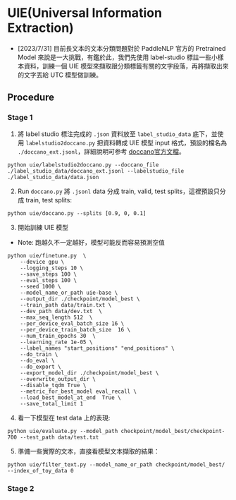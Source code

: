 # UIE(Universal Information Extraction)

- [2023/7/31] 目前長文本的文本分類問題對於 PaddleNLP 官方的 Pretrained Model 來說是一大挑戰，有鑑於此，我們先使用 label-studio 標註一些小樣本資料，訓練一個 UIE 模型來擷取跟分類標籤有關的文字段落，再將擷取出來的文字丟給 UTC 模型做訓練。

## Procedure

### Stage 1
1. 將 label studio 標注完成的 `.json` 資料放至 `label_studio_data` 底下，並使用 `labelstudio2doccano.py` 把資料轉成 UIE 模型 input 格式，預設的檔名為 `./doccano_ext.jsonl`，詳細說明可参考 [doccano官方文檔](https://github.com/doccano/doccano)。
```
python uie/labelstudio2doccano.py --doccano_file ./label_studio_data/doccano_ext.jsonl --labelstudio_file ./label_studio_data/data.json
```
2. Run `doccano.py` 將 `.jsonl` data 分成 train, valid, test splits，這裡預設只分成 train, test splits:
```
python uie/doccano.py --splits [0.9, 0, 0.1]
```
3. 開始訓練 UIE 模型
- Note: 跑越久不一定越好，模型可能反而容易預測空值
```
python uie/finetune.py  \
    --device gpu \
    --logging_steps 10 \
    --save_steps 100 \
    --eval_steps 100 \
    --seed 1000 \
    --model_name_or_path uie-base \
    --output_dir ./checkpoint/model_best \
    --train_path data/train.txt \
    --dev_path data/dev.txt  \
    --max_seq_length 512  \
    --per_device_eval_batch_size 16 \
    --per_device_train_batch_size  16 \
    --num_train_epochs 30  \
    --learning_rate 1e-05 \
    --label_names "start_positions" "end_positions" \
    --do_train \
    --do_eval \
    --do_export \
    --export_model_dir ./checkpoint/model_best \
    --overwrite_output_dir \
    --disable_tqdm True \
    --metric_for_best_model eval_recall \
    --load_best_model_at_end  True \
    --save_total_limit 1 
```
4. 看一下模型在 test data 上的表現:
```
python uie/evaluate.py --model_path checkpoint/model_best/checkpoint-700 --test_path data/test.txt
```
5. 準備一些實際的文本，直接看模型文本擷取的結果：
```
python uie/filter_text.py --model_name_or_path checkpoint/model_best/ --index_of_toy_data 0
```

### Stage 2